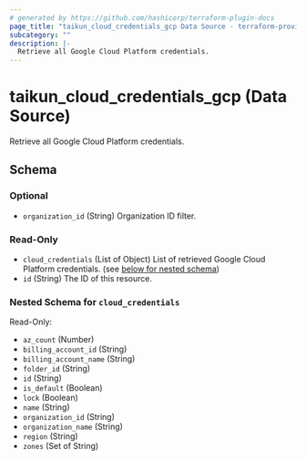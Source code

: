 ```yaml
---
# generated by https://github.com/hashicorp/terraform-plugin-docs
page_title: "taikun_cloud_credentials_gcp Data Source - terraform-provider-taikun"
subcategory: ""
description: |-
  Retrieve all Google Cloud Platform credentials.
---
```


# taikun_cloud_credentials_gcp (Data Source)

Retrieve all Google Cloud Platform credentials.



<!-- schema generated by tfplugindocs -->
## Schema

### Optional

- `organization_id` (String) Organization ID filter.

### Read-Only

- `cloud_credentials` (List of Object) List of retrieved Google Cloud Platform credentials. (see [below for nested schema](#nestedatt--cloud_credentials))
- `id` (String) The ID of this resource.

<a id="nestedatt--cloud_credentials"></a>
### Nested Schema for `cloud_credentials`

Read-Only:

- `az_count` (Number)
- `billing_account_id` (String)
- `billing_account_name` (String)
- `folder_id` (String)
- `id` (String)
- `is_default` (Boolean)
- `lock` (Boolean)
- `name` (String)
- `organization_id` (String)
- `organization_name` (String)
- `region` (String)
- `zones` (Set of String)
